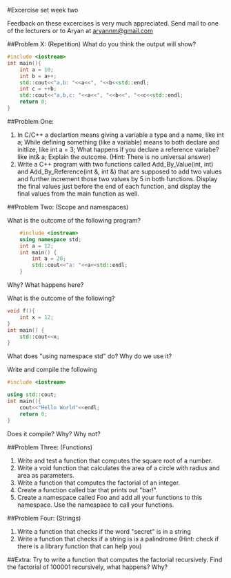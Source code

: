 #Excercise set week two

Feedback on these excercises is very much appreciated. Send mail to one of the lecturers or to Aryan at aryannm@gmail.com


##Problem X: (Repetition)
What do you think the output will show?
```c++
#include <iostream>
int main(){
    int a = 10;
    int b = a++;
    std::cout<<"a,b: "<<a<<", "<<b<<std::endl;
    int c = ++b;
    std::cout<<"a,b,c: "<<a<<", "<<b<<", "<<c<<std::endl;
    return 0;
}
```
##Problem One:    

1. In C/C++ a declartion means giving a variable a type and a name, like
   int a; 
   While defining something (like a variable) means to both declare and initlize, like
   int a = 3;
   What happens if you declare a reference variabe? like
   int& a;
   Explain the outcome. (Hint: There is no universal answer)
2. Write a C++ program with two functions called Add_By_Value(int, int) and Add_By_Reference(int &, int &) that are supposed to add two values and further increment those two values by 5 in both functions. Display the  final values just before the end of each function, and display the final values from the main function as well. 





##Problem Two: (Scope and namespaces)

What is the outcome of the following program? 
```c++
	#include <iostream>
	using namespace std;
	int a = 12;
	int main() {
		int a = 20;
		std::cout<<"a: "<<a<<std::endl;
	}
```
Why? What happens here?

What is the outcome of the following?
```c++
void f(){
	int x = 12;
}
int main() {
	std::cout<<x;
}
```
What does "using namespace std" do? Why do we use it?

Write and compile the following
```c++
#include <iostream>

using std::cout;
int main(){
	cout<<"Hello World"<<endl;
	return 0;   
}
```
Does it compile? Why? Why not?

##Problem Three: (Functions)

1. Write and test a function that computes the square root of a number.
2. Write a void function that calculates the area of a circle with radius and area as parameters.
3. Write a function that computes the factorial of an integer.
4. Create a function called bar that prints out "bar!".
5. Create a namespace called Foo and add all your functions to this namespace. Use the namespace to call your functions.


##Problem Four: (Strings)

1. Write a function that checks if the word "secret" is in a string
2. Write a function that checks if a string is is a palindrome 
(Hint: check if there is a library function that can help you)



##Extra:
Try to write a function that computes the factorial recursively.
Find the factorial of 100001 recursively, what happens? Why?
